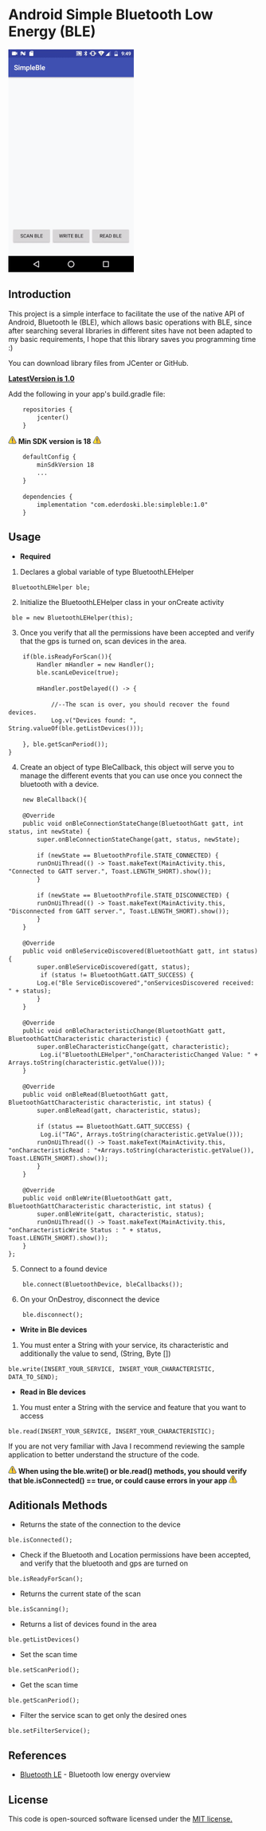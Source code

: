 # Android Simple Bluetooth Low Energy (BLE)

![Example](img/simpleblee.gif)

## Introduction

This project is a simple interface to facilitate the use of the native API of Android, Bluetooth le (BLE), which allows basic operations with BLE, since after searching several libraries in different sites have not been adapted to my basic requirements, I hope that this library saves you programming time :)

You can download library files from JCenter or GitHub.

**[LatestVersion is 1.0](https://bintray.com/ederdoski/Maven/simple-ble)**

Add the following in your app's build.gradle file:

```
    repositories {
        jcenter()
    }
```
![Warning](img/warning.png) **Min SDK version is 18** ![Warning](img/warning.png)
```
    defaultConfig {
        minSdkVersion 18
        ...
    }

    dependencies {
        implementation "com.ederdoski.ble:simpleble:1.0"
    }
```


## Usage

* **Required**

1) Declares a global variable of type BluetoothLEHelper

```
 BluetoothLEHelper ble;
```

2) Initialize the BluetoothLEHelper class in your onCreate activity

```
 ble = new BluetoothLEHelper(this);
```

3) Once you verify that all the permissions have been accepted and verify that the gps is turned on, scan devices in the area.
```
    if(ble.isReadyForScan()){
        Handler mHandler = new Handler();
        ble.scanLeDevice(true);

        mHandler.postDelayed(() -> {

            //--The scan is over, you should recover the found devices.
            Log.v("Devices found: ", String.valueOf(ble.getListDevices()));

    }, ble.getScanPeriod());
}
```

4) Create an object of type BleCallback, this object will serve you to manage the different events that you can use once you connect the bluetooth with a device.

```
    new BleCallback(){

    @Override
    public void onBleConnectionStateChange(BluetoothGatt gatt, int status, int newState) {
        super.onBleConnectionStateChange(gatt, status, newState);
    
        if (newState == BluetoothProfile.STATE_CONNECTED) {
    	runOnUiThread(() -> Toast.makeText(MainActivity.this, "Connected to GATT server.", Toast.LENGTH_SHORT).show());
        }
    
        if (newState == BluetoothProfile.STATE_DISCONNECTED) {
    	runOnUiThread(() -> Toast.makeText(MainActivity.this, "Disconnected from GATT server.", Toast.LENGTH_SHORT).show());
        }
    }

    @Override
    public void onBleServiceDiscovered(BluetoothGatt gatt, int status) {
        super.onBleServiceDiscovered(gatt, status);
         if (status != BluetoothGatt.GATT_SUCCESS) {
    	Log.e("Ble ServiceDiscovered","onServicesDiscovered received: " + status);
        }
    }

    @Override
    public void onBleCharacteristicChange(BluetoothGatt gatt, BluetoothGattCharacteristic characteristic) {
        super.onBleCharacteristicChange(gatt, characteristic);
         Log.i("BluetoothLEHelper","onCharacteristicChanged Value: " + Arrays.toString(characteristic.getValue()));
    }

    @Override
    public void onBleRead(BluetoothGatt gatt, BluetoothGattCharacteristic characteristic, int status) {
        super.onBleRead(gatt, characteristic, status);

        if (status == BluetoothGatt.GATT_SUCCESS) {
    	 Log.i("TAG", Arrays.toString(characteristic.getValue()));
    	runOnUiThread(() -> Toast.makeText(MainActivity.this, "onCharacteristicRead : "+Arrays.toString(characteristic.getValue()),             Toast.LENGTH_SHORT).show());
        }
    }

    @Override
    public void onBleWrite(BluetoothGatt gatt, BluetoothGattCharacteristic characteristic, int status) {
        super.onBleWrite(gatt, characteristic, status);
        runOnUiThread(() -> Toast.makeText(MainActivity.this, "onCharacteristicWrite Status : " + status, Toast.LENGTH_SHORT).show());
    }
};
```

5) Connect to a found device
```
    ble.connect(BluetoothDevice, bleCallbacks());
```

6) On your OnDestroy, disconnect the device
```
    ble.disconnect();
```

* **Write in Ble devices**

1) You must enter a String with your service, its characteristic and additionally the value to send, (String, Byte [])

```
ble.write(INSERT_YOUR_SERVICE, INSERT_YOUR_CHARACTERISTIC, DATA_TO_SEND);
```

* **Read in Ble devices**

1) You must enter a String with the service and feature that you want to access

```
ble.read(INSERT_YOUR_SERVICE, INSERT_YOUR_CHARACTERISTIC);
```

If you are not very familiar with Java I recommend reviewing the sample application to better understand the structure of the code.

![Warning](img/warning.png) **When using the ble.write() or ble.read() methods, you should verify that ble.isConnected() == true, or could cause errors in your app** ![Warning](img/warning.png)


## Aditionals Methods

* Returns the state of the connection to the device
```
ble.isConnected();
```
* Check if the Bluetooth and Location permissions have been accepted, and verify that the bluetooth and gps are turned on
```
ble.isReadyForScan();
```
* Returns the current state of the scan
```
ble.isScanning();
```
* Returns a list of devices found in the area
```
ble.getListDevices()
```
* Set the scan time
```
ble.setScanPeriod();
```
* Get the scan time
```
ble.getScanPeriod();
```
* Filter the service scan to get only the desired ones
```
ble.setFilterService();
```

## References

* [Bluetooth LE](https://developer.android.com/guide/topics/connectivity/bluetooth-le) - Bluetooth low energy overview

## License

This code is open-sourced software licensed under the [MIT license.](https://opensource.org/licenses/MIT)
